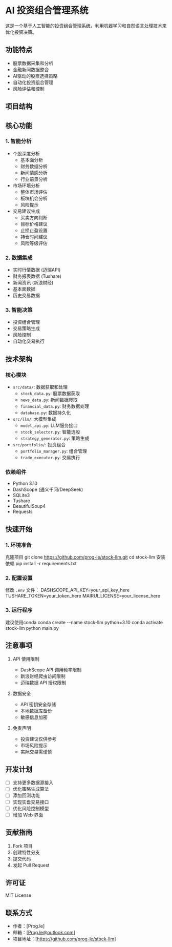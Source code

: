 # AI 投资组合管理系统

这是一个基于人工智能的投资组合管理系统，利用机器学习和自然语言处理技术来优化投资决策。

## 功能特点

- 股票数据采集和分析
- 金融新闻数据整合
- AI驱动的股票选择策略
- 自动化投资组合管理
- 风险评估和控制

## 项目结构

## 核心功能

### 1. 智能分析
- 个股深度分析
  - 基本面分析
  - 财务数据分析
  - 新闻情感分析
  - 行业前景分析
- 市场环境分析
  - 整体市场评估
  - 板块机会分析
  - 风险提示
- 交易建议生成
  - 买卖方向判断
  - 目标价格建议
  - 止损止盈设置
  - 持仓时间建议
  - 风险等级评估

### 2. 数据集成
- 实时行情数据 (迈瑞API)
- 财务报表数据 (Tushare)
- 新闻资讯 (新浪财经)
- 基本面数据
- 历史交易数据

### 3. 智能决策
- 投资组合管理
- 交易策略生成
- 风险控制
- 自动化交易执行

## 技术架构

### 核心模块
- `src/data/`: 数据获取和处理
  - `stock_data.py`: 股票数据获取
  - `news_data.py`: 新闻数据爬取
  - `financial_data.py`: 财务数据处理
  - `database.py`: 数据持久化
- `src/llm/`: 大模型集成
  - `model_api.py`: LLM服务接口
  - `stock_selector.py`: 智能选股
  - `strategy_generator.py`: 策略生成
- `src/portfolio/`: 投资组合
  - `portfolio_manager.py`: 组合管理
  - `trade_executor.py`: 交易执行

### 依赖组件
- Python 3.10
- DashScope (通义千问/DeepSeek)
- SQLite3
- Tushare
- BeautifulSoup4
- Requests

## 快速开始

### 1. 环境准备
克隆项目
git clone https://github.com/prog-le/stock-llm.git
cd stock-llm
安装依赖
pip install -r requirements.txt

### 2. 配置设置
修改 `.env` 文件：
DASHSCOPE_API_KEY=your_api_key_here
TUSHARE_TOKEN=your_token_here
MAIRUI_LICENSE=your_license_here

### 3. 运行程序
建议使用conda
conda create --name stock-llm python=3.10
conda activate stock-llm
python main.py

## 注意事项

1. API 使用限制
   - DashScope API 调用频率限制
   - 新浪财经爬虫访问限制
   - 迈瑞数据 API 授权限制

2. 数据安全
   - API 密钥安全存储
   - 本地数据库备份
   - 敏感信息加密

3. 免责声明
   - 投资建议仅供参考
   - 市场风险提示
   - 实际交易需谨慎

## 开发计划

- [ ] 支持更多数据源接入
- [ ] 优化策略生成算法
- [ ] 添加回测功能
- [ ] 实现实盘交易接口
- [ ] 优化风险控制模型
- [ ] 增加 Web 界面

## 贡献指南

1. Fork 项目
2. 创建特性分支
3. 提交代码
4. 发起 Pull Request

## 许可证

MIT License

## 联系方式

- 作者：[Prog.le]
- 邮箱：[Prog.le@outlook.com]
- 项目地址：[https://github.com/prog-le/stock-llm]